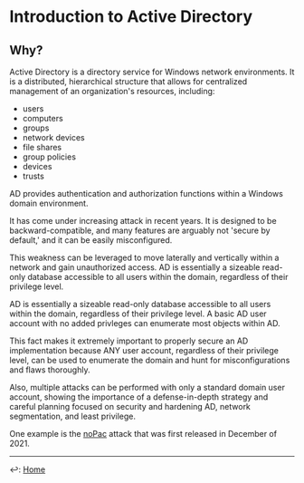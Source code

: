 # Introduction to Active Directory

## Why?

Active Directory is a directory service for Windows network environments. It is a distributed, hierarchical structure that allows for centralized management of an organization's resources, including:

* users
* computers
* groups
* network devices
* file shares
* group policies
* devices
* trusts

AD provides authentication and authorization functions within a Windows domain environment.

It has come under increasing attack in recent years. It is designed to be backward-compatible, and many features are arguably not 'secure by default,'  and it can be easily misconfigured.

This weakness can be leveraged to move laterally and vertically within a network and gain unauthorized access. AD is essentially a sizeable read-only database accessible to all users within the domain, regardless of their privilege level.

AD is essentially a sizeable read-only database accessible to all users within the domain, regardless of their privilege level. A basic AD user account with no added privleges can enumerate most objects within AD. 

This fact makes it extremely important to properly secure an AD implementation because ANY user account, regardless of their privilege level, can be used to enumerate the domain and hunt for misconfigurations and flaws thoroughly. 

Also, multiple attacks can be performed with only a standard domain user account, showing the importance of a defense-in-depth strategy and careful planning focused on security and hardening AD, network segmentation, and least privilege.

One example is the [noPac](https://www.secureworks.com/blog/nopac-a-tale-of-two-vulnerabilities-that-could-end-in-ransomware) attack that was first released in December of 2021.



---

↩️: [Home](../../index.md)
